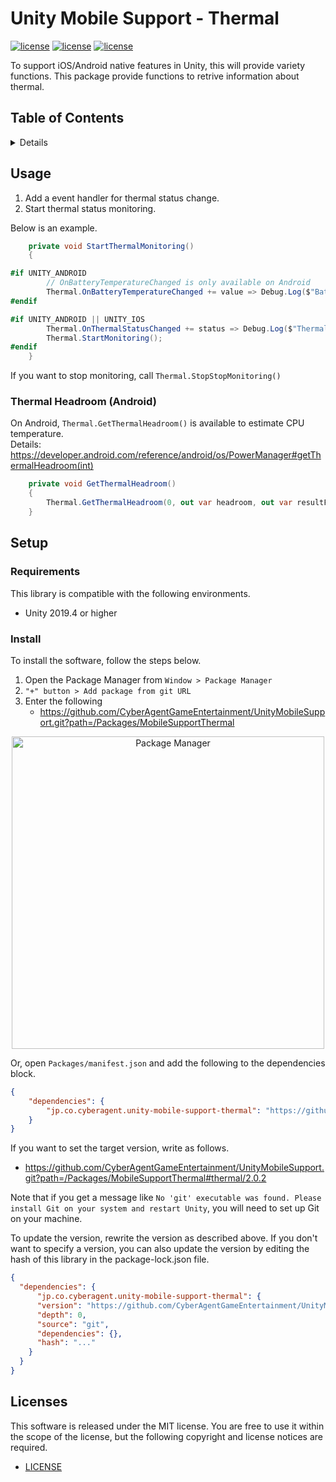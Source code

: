 # Unity Mobile Support - Thermal <!-- omit in toc -->

[![license](https://img.shields.io/badge/license-MIT-green.svg)](LICENSE)
[![license](https://img.shields.io/badge/PR-welcome-green.svg)](https://github.com/CyberAgentGameEntertainment/UnityMobileSupport/pulls)
[![license](https://img.shields.io/badge/Unity-2019.4-green.svg)](#Requirements)

To support iOS/Android native features in Unity, this will provide variety functions.
This package provide functions to retrive information about thermal.

## Table of Contents <!-- omit in toc -->

<details>
<summary>Details</summary>

- [Usage](#usage)
- [Setup](#setup)
  - [Requirements](#requirements)
  - [Install](#install)
- [Licenses](#licenses)

</details>

## Usage

1. Add a event handler for thermal status change.
2. Start thermal status monitoring.

Below is an example.

```C#
    private void StartThermalMonitoring()
    {

#if UNITY_ANDROID
        // OnBatteryTemperatureChanged is only available on Android
        Thermal.OnBatteryTemperatureChanged += value => Debug.Log($"Battery Temperature: {value}");
#endif

#if UNITY_ANDROID || UNITY_IOS
        Thermal.OnThermalStatusChanged += status => Debug.Log($"Thermal Status: {status}");
        Thermal.StartMonitoring();
#endif
    }
```

If you want to stop monitoring, call `Thermal.StopStopMonitoring()`

### Thermal Headroom (Android)

On Android, `Thermal.GetThermalHeadroom()` is available to estimate CPU temperature.  
Details: https://developer.android.com/reference/android/os/PowerManager#getThermalHeadroom(int)

```C#
    private void GetThermalHeadroom()
    {
        Thermal.GetThermalHeadroom(0, out var headroom, out var resultForecastSeconds, out var isLatestValue);
    }
```

## Setup

### Requirements
This library is compatible with the following environments.

- Unity 2019.4 or higher

### Install

To install the software, follow the steps below.

1. Open the Package Manager from `Window > Package Manager`
2. `"+" button > Add package from git URL`
3. Enter the following
   * https://github.com/CyberAgentGameEntertainment/UnityMobileSupport.git?path=/Packages/MobileSupportThermal

<p align="center">
  <img width=500 src="https://user-images.githubusercontent.com/47441314/143533003-177a51fc-3d11-4784-b9d2-d343cc622841.png" alt="Package Manager">
</p>

Or, open `Packages/manifest.json` and add the following to the dependencies block.

```json
{
    "dependencies": {
        "jp.co.cyberagent.unity-mobile-support-thermal": "https://github.com/CyberAgentGameEntertainment/UnityMobileSupport.git?path=/Packages/MobileSupportThermal"
    }
}
```

If you want to set the target version, write as follows.

- https://github.com/CyberAgentGameEntertainment/UnityMobileSupport.git?path=/Packages/MobileSupportThermal#thermal/2.0.2

Note that if you get a message like `No 'git' executable was found. Please install Git on your system and restart Unity`, you will need to set up Git on your machine.

To update the version, rewrite the version as described above.
If you don't want to specify a version, you can also update the version by editing the hash of this library in the package-lock.json file.

```json
{
  "dependencies": {
      "jp.co.cyberagent.unity-mobile-support-thermal": {
      "version": "https://github.com/CyberAgentGameEntertainment/UnityMobileSupport.git?path=/Packages/MobileSupportThermal",
      "depth": 0,
      "source": "git",
      "dependencies": {},
      "hash": "..."
    }
  }
}
```

## Licenses
This software is released under the MIT license.
You are free to use it within the scope of the license, but the following copyright and license notices are required.

* [LICENSE](LICENSE)

